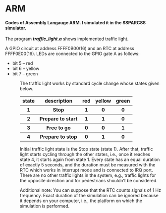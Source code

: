 # ARM
<h4>Codes of Assembly Langauge ARM. I simulated it in the SSPARCSS simulator. </h4>

The program <b><i>traffic_light.a</i></b> shows implemented traffic light.

A GPIO circuit at address FFFF0B00(16) and an RTC at address
FFFF0E00(16). LEDs are connected to the GPIO gate A as follows:
<ul>
<li> bit 5 – red</li> 
<li> bit 6 – yellow</li> 
<li>  bit 7 – green</li> 
 <ul>
  
The traffic light works by standard cycle change whose states given below.

<table>
<tr>
<th>state</th>
<th> description</th>
<th>red</th>
<th>yellow</th>
<th>green</th>
</tr>
<tr>
<th>1</th>
<th> Stop</th>
<th>1</th>
<th>0</th>
<th>0</th>
</tr>
<tr>
<th>2</th>
<th>Prepare to start   </th>
<th>1</th>
<th>1</th>
<th>0</th>
</tr>
<tr>
<th>3</th>
<th>Free to go </th>
<th>0</th>
<th>0</th>
<th>1</th>
</tr>
 <tr>
<th>4</th>
<th>Prepare to stop </th>
<th>0</th>
<th>1</th>
<th>0</th>
</tr>
</table>


Initial traffic light state is the Stop state (state 1). After that, traffic light starts cycling through the other states,
i.e., once it reaches state 4, it starts again from state 1. Every state has an equal duration of exactly 5 seconds,
and the duration must be measured with the RTC which works in interrupt mode and is connected to IRQ port.
There are no other traffic lights in the system, e.g., traffic lights for the opposite direction and for pedestrians
shouldn’t be considered.

Additional note: You can suppose that the RTC counts signals of 1 Hz frequency. Exact duration of the simulation
can be ignored because it depends on your computer, i.e., the platform on which the simulation is performed.


